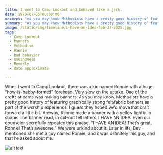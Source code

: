 ```yaml
---
title: I went to Camp Lookout and behaved like a jerk.
date: 1979-07-05T00:00:00
excerpt: "As you may know Methodists have a pretty good history of featuring graphically strong felt/fabric banners as part of the worship experience. I guess they hoped we’d move that craft forward a little bit."
summary: "As you may know Methodists have a pretty good history of featuring graphically strong felt/fabric banners as part of the worship experience. I guess they hoped we’d move that craft forward a little bit."
image: /static/img/timeline/i-have-an-idea-feb-27-2025.jpg
tags:
  - Camp Lookout
  - banners
  - Methodism
  - Ronnie
  - bad behavior
  - unkindness
  - Beverly
  - date approximate

---
```

When I went to Camp Lookout, there was a kid named Ronnie with a huge “how-is-babby-formed" forehead. Very slow on the uptake.
One of the crafts at camp was making banners. As you may know, Methodists have a pretty good history of featuring graphically strong felt/fabric banners as part of the worship experience.
I guess they hoped we’d move that craft forward a little bit.
Anyway, Ronnie made a banner with a yellow lightbulb shape. The banner read, in cut-out felt letters, I HAVE AN IDEA.
Even our counselor scornfully repeated this phrase. “I HAVE AN IDEA! That’s great, Ronnie! That’s awesome.”
We were unkind about it.
Later in life, Bev mentioned she met a guy named Ronnie, and it was definitely this guy, and that he asked about me.

![alt text](/static/img/timeline/i-have-an-idea-feb-27-2025.jpg)